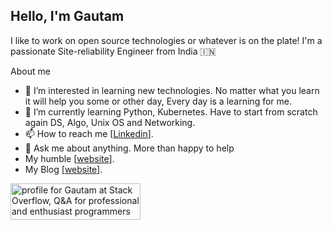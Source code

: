 ## Hello, I'm Gautam 
I like to work on open source technologies or whatever is on the plate! I'm a passionate Site-reliability Engineer from India 🇮🇳  

About me
- 👀 I’m interested in learning new technologies. No matter what you learn it will help you some or other day, Every day is a learning for me.
- 🌱 I’m currently learning Python, Kubernetes. Have to start from scratch again DS, Algo, Unix OS and Networking.
- 📫 How to reach me [[Linkedin](https://www.linkedin.com/in/gautam-mallick/)].
- 💬 Ask me about anything. More than happy to help
- My humble [[website](https://www.gautammallick.com)].
- My Blog [[website](https://gautammallick.hashnode.dev)].



<!---
iamgautammallick/iamgautammallick is a ✨ special ✨ repository because its `README.md` (this file) appears on your GitHub profile.
You can click the Preview link to take a look at your changes.
--->


<a href="https://stackoverflow.com/users/14413247/gautam"><img src="https://stackoverflow.com/users/flair/14413247.png" width="208" height="58" alt="profile for Gautam at Stack Overflow, Q&amp;A for professional and enthusiast programmers" title="profile for Gautam at Stack Overflow, Q&amp;A for professional and enthusiast programmers"></a>
